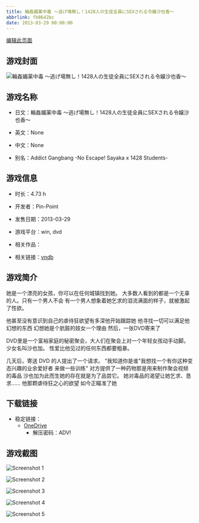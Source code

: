 ```yaml
---
title: 輪姦媚薬中毒 ～逃げ場無し！1428人の生徒全員にSEXされる令嬢沙也香～
abbrlink: fb8642bc
date: 2013-03-29 00:00:00
---
```

[编辑此页面](https://github.com/ACG-3/ADV3-source/blob/main/source/_posts/games/%E8%BC%AA%E5%A7%A6%E5%AA%9A%E8%96%AC%E4%B8%AD%E6%AF%92%20%EF%BD%9E%E9%80%83%E3%81%92%E5%A0%B4%E7%84%A1%E3%81%97%EF%BC%811428%E4%BA%BA%E3%81%AE%E7%94%9F%E5%BE%92%E5%85%A8%E5%93%A1%E3%81%ABSEX%E3%81%95%E3%82%8C%E3%82%8B%E4%BB%A4%E5%AC%A2%E6%B2%99%E4%B9%9F%E9%A6%99%EF%BD%9E.md)

## 游戏封面

![輪姦媚薬中毒 ～逃げ場無し！1428人の生徒全員にSEXされる令嬢沙也香～](https://pan.timero.xyz/onedrive/img_lib_001/%E8%BC%AA%E5%A7%A6%E5%AA%9A%E8%96%AC%E4%B8%AD%E6%AF%92%20%EF%BD%9E%E9%80%83%E3%81%92%E5%A0%B4%E7%84%A1%E3%81%97%EF%BC%811428%E4%BA%BA%E3%81%AE%E7%94%9F%E5%BE%92%E5%85%A8%E5%93%A1%E3%81%ABSEX%E3%81%95%E3%82%8C%E3%82%8B%E4%BB%A4%E5%AC%A2%E6%B2%99%E4%B9%9F%E9%A6%99%EF%BD%9E_cover.avif)


## 游戏名称

- 日文：輪姦媚薬中毒 ～逃げ場無し！1428人の生徒全員にSEXされる令嬢沙也香～
- 英文：None
- 中文：None

- 别名：Addict Gangbang -No Escape! Sayaka x 1428 Students-


## 游戏信息

- 时长：4.73 h
- 开发者：Pin-Point
- 发售日期：2013-03-29
- 游戏平台：win, dvd
- 相关作品：

- 相关链接：[vndb](https://vndb.org/v12550)


## 游戏简介

她是一个漂亮的女孩，你可以在任何城镇找到她。
大多数人看到的都是一个无辜的人。只有一个男人不会
有一个男人想象着她乞求的泪流满面的样子，就被激起了性欲。

他甚至没有意识到自己的虐待狂欲望有多深他开始跟踪她
他寻找一切可以满足他幻想的东西 幻想她是个肮脏的妓女一个理由
然后，一张DVD寄来了

DVD里是一个富裕家庭的秘密聚会，大人们在聚会上对一个年轻女孩动手动脚。
少女名叫沙也加。
性爱比他见过的任何东西都要粗暴。

几天后，寄送 DVD 的人提出了一个请求。
"我知道你是谁"我想找一个有你这种变态兴趣的业余爱好者 来做一些训练"
对方提供了一种药物那是用来制作聚会视频的毒品
沙也加为此而生她的存在就是为了品尝它。
她对毒品的渴望让她乞求、恳求......
他那颗虐待狂之心的欲望 如今正瞄准了她




## 下载链接

- 稳定链接：
    - [OneDrive](https://pan.timero.xyz/onedrive/adv_lib_001/%E8%BC%AA%E5%A7%A6%E5%AA%9A%E8%96%AC%E4%B8%AD%E6%AF%92%20%EF%BD%9E%E9%80%83%E3%81%92%E5%A0%B4%E7%84%A1%E3%81%97%EF%BC%811428%E4%BA%BA%E3%81%AE%E7%94%9F%E5%BE%92%E5%85%A8%E5%93%A1%E3%81%ABSEX%E3%81%95%E3%82%8C%E3%82%8B%E4%BB%A4%E5%AC%A2%E6%B2%99%E4%B9%9F%E9%A6%99%EF%BD%9E)
        - 解压密码：ADV!



## 游戏截图


![Screenshot 1](https://pan.timero.xyz/onedrive/img_lib_001/%E8%BC%AA%E5%A7%A6%E5%AA%9A%E8%96%AC%E4%B8%AD%E6%AF%92%20%EF%BD%9E%E9%80%83%E3%81%92%E5%A0%B4%E7%84%A1%E3%81%97%EF%BC%811428%E4%BA%BA%E3%81%AE%E7%94%9F%E5%BE%92%E5%85%A8%E5%93%A1%E3%81%ABSEX%E3%81%95%E3%82%8C%E3%82%8B%E4%BB%A4%E5%AC%A2%E6%B2%99%E4%B9%9F%E9%A6%99%EF%BD%9E_Screenshot_1.avif)

![Screenshot 2](https://pan.timero.xyz/onedrive/img_lib_001/%E8%BC%AA%E5%A7%A6%E5%AA%9A%E8%96%AC%E4%B8%AD%E6%AF%92%20%EF%BD%9E%E9%80%83%E3%81%92%E5%A0%B4%E7%84%A1%E3%81%97%EF%BC%811428%E4%BA%BA%E3%81%AE%E7%94%9F%E5%BE%92%E5%85%A8%E5%93%A1%E3%81%ABSEX%E3%81%95%E3%82%8C%E3%82%8B%E4%BB%A4%E5%AC%A2%E6%B2%99%E4%B9%9F%E9%A6%99%EF%BD%9E_Screenshot_2.avif)

![Screenshot 3](https://pan.timero.xyz/onedrive/img_lib_001/%E8%BC%AA%E5%A7%A6%E5%AA%9A%E8%96%AC%E4%B8%AD%E6%AF%92%20%EF%BD%9E%E9%80%83%E3%81%92%E5%A0%B4%E7%84%A1%E3%81%97%EF%BC%811428%E4%BA%BA%E3%81%AE%E7%94%9F%E5%BE%92%E5%85%A8%E5%93%A1%E3%81%ABSEX%E3%81%95%E3%82%8C%E3%82%8B%E4%BB%A4%E5%AC%A2%E6%B2%99%E4%B9%9F%E9%A6%99%EF%BD%9E_Screenshot_3.avif)

![Screenshot 4](https://pan.timero.xyz/onedrive/img_lib_001/%E8%BC%AA%E5%A7%A6%E5%AA%9A%E8%96%AC%E4%B8%AD%E6%AF%92%20%EF%BD%9E%E9%80%83%E3%81%92%E5%A0%B4%E7%84%A1%E3%81%97%EF%BC%811428%E4%BA%BA%E3%81%AE%E7%94%9F%E5%BE%92%E5%85%A8%E5%93%A1%E3%81%ABSEX%E3%81%95%E3%82%8C%E3%82%8B%E4%BB%A4%E5%AC%A2%E6%B2%99%E4%B9%9F%E9%A6%99%EF%BD%9E_Screenshot_4.avif)

![Screenshot 5](https://pan.timero.xyz/onedrive/img_lib_001/%E8%BC%AA%E5%A7%A6%E5%AA%9A%E8%96%AC%E4%B8%AD%E6%AF%92%20%EF%BD%9E%E9%80%83%E3%81%92%E5%A0%B4%E7%84%A1%E3%81%97%EF%BC%811428%E4%BA%BA%E3%81%AE%E7%94%9F%E5%BE%92%E5%85%A8%E5%93%A1%E3%81%ABSEX%E3%81%95%E3%82%8C%E3%82%8B%E4%BB%A4%E5%AC%A2%E6%B2%99%E4%B9%9F%E9%A6%99%EF%BD%9E_Screenshot_5.avif)

